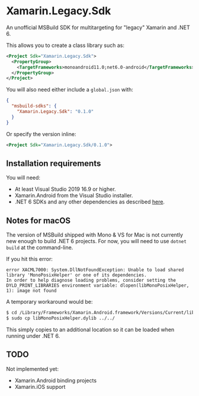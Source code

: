 # Xamarin.Legacy.Sdk

An unofficial MSBuild SDK for multitargeting for "legacy" Xamarin and .NET 6.

This allows you to create a class library such as:

```xml
<Project Sdk="Xamarin.Legacy.Sdk">
  <PropertyGroup>
    <TargetFrameworks>monoandroid11.0;net6.0-android</TargetFrameworks>
  </PropertyGroup>
</Project>
```

You will also need either include a `global.json` with:

```json
{
  "msbuild-sdks": {
    "Xamarin.Legacy.Sdk": "0.1.0"
  }
}
```

Or specify the version inline:

```xml
<Project Sdk="Xamarin.Legacy.Sdk/0.1.0">
```

## Installation requirements

You will need:

* At least Visual Studio 2019 16.9 or higher.
* Xamarin.Android from the Visual Studio installer.
* .NET 6 SDKs and any other dependencies as described [here](https://github.com/xamarin/net6-samples).

## Notes for macOS

The version of MSBuild shipped with Mono & VS for Mac is not currently new enough to build .NET 6 projects. For now, you will need to use `dotnet build` at the command-line.

If you hit this error:

```
error XACML7000: System.DllNotFoundException: Unable to load shared library 'MonoPosixHelper' or one of its dependencies.
In order to help diagnose loading problems, consider setting the DYLD_PRINT_LIBRARIES environment variable: dlopen(libMonoPosixHelper, 1): image not found 
```

A temporary workaround would be:

```bash
$ cd /Library/Frameworks/Xamarin.Android.framework/Versions/Current/lib/xbuild/Xamarin/Android/lib/host-Darwin/
$ sudo cp libMonoPosixHelper.dylib ../../
```

This simply copies to an additional location so it can be loaded when running under .NET 6.

## TODO

Not implemented yet:

* Xamarin.Android binding projects
* Xamarin.iOS support
